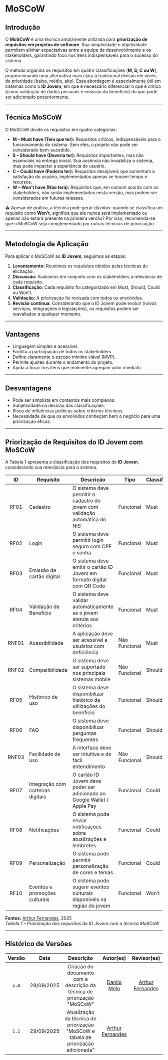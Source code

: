 # MoSCoW

## Introdução  

O **MoSCoW** é uma técnica amplamente utilizada para **priorização de requisitos em projetos de software**. Sua simplicidade e objetividade permitem alinhar expectativas entre a equipe de desenvolvimento e os stakeholders, garantindo foco nos itens indispensáveis para o sucesso do sistema.  

O método organiza os requisitos em quatro classificações (**M, S, C ou W**), proporcionando uma alternativa mais clara à tradicional divisão em níveis de prioridade (baixo, médio, alto). Essa abordagem é especialmente útil em sistemas como o **ID Jovem**, em que é necessário diferenciar o que é crítico (como validação de dados pessoais e emissão do benefício) do que pode ser adicionado posteriormente.  

---

## Técnica MoSCoW  

O MoSCoW divide os requisitos em quatro categorias:  

- **M – Must have (Tem que ter):** Requisitos críticos, indispensáveis para o funcionamento do sistema. Sem eles, o projeto não pode ser considerado bem-sucedido.  
- **S – Should have (Deveria ter):** Requisitos importantes, mas não essenciais na entrega inicial. Sua ausência não inviabiliza o sistema, mas pode impactar a experiência do usuário.  
- **C – Could have (Poderia ter):** Requisitos desejáveis que aumentam a satisfação do usuário, implementados apenas se houver tempo e recursos.  
- **W – Won’t have (Não terá):** Requisitos que, em comum acordo com os stakeholders, não serão implementados nesta versão, mas podem ser considerados em futuras releases.  

⚠️ Apesar de prática, a técnica pode gerar dúvidas: quando se classifica um requisito como **Won’t**, significa que ele nunca será implementado ou apenas não estará presente na primeira versão? Por isso, recomenda-se que o MoSCoW seja complementado por outras técnicas de priorização.  

---

## Metodologia de Aplicação  

Para aplicar o MoSCoW ao **ID Jovem**, seguimos as etapas:  

1. **Levantamento:** Reunimos os requisitos obtidos pelas técnicas de elicitação.  
2. **Discussão:** Avaliamos em conjunto com os stakeholders a relevância de cada requisito.  
3. **Classificação:** Cada requisito foi categorizado em Must, Should, Could ou Won’t.  
4. **Validação:** A priorização foi revisada com todos os envolvidos.  
5. **Revisão contínua:** Considerando que o ID Jovem pode evoluir (novos serviços, integrações e legislações), os requisitos podem ser reavaliados a qualquer momento.  

---

## Vantagens  

- Linguagem simples e acessível.  
- Facilita a participação de todos os stakeholders.  
- Define claramente o escopo mínimo viável (MVP).  
- Permite ajustes durante o andamento do projeto.  
- Ajuda a focar nos itens que realmente agregam valor imediato.  

---

## Desvantagens  

- Pode ser simplista em contextos mais complexos.  
- Subjetividade na decisão das classificações.  
- Risco de influências políticas sobre critérios técnicos.  
- Necessidade de que os envolvidos conheçam bem o negócio para uma priorização eficaz.  

---

## Priorização de Requisitos do ID Jovem com MoSCoW  

A Tabela 1 apresenta a classificação dos requisitos do **ID Jovem**, considerando sua relevância para o sistema.  


| ID   | Requisito                        | Descrição                                                                 | Tipo           | Classificação |
|:----:|----------------------------------|---------------------------------------------------------------------------|----------------|---------------|
| RF01 | Cadastro                         | O sistema deve permitir o cadastro do jovem com validação automática do NIS| Funcional      | Must          |
| RF02 | Login                            | O sistema deve permitir login seguro com CPF e senha                       | Funcional      | Must          |
| RF03 | Emissão de cartão digital        | O sistema deve emitir o cartão ID Jovem em formato digital com QR Code     | Funcional      | Must          |
| RF04 | Validação de Benefício           | O sistema deve validar automaticamente se o jovem atende aos critérios     | Funcional      | Must          |
| RNF01| Acessibilidade                   | A aplicação deve ser acessível a usuários com deficiência                  | Não Funcional  | Must          |
| RNF02| Compatibilidade                  | O sistema deve ser suportado nos principais sistemas mobile                | Não Funcional  | Should        |
| RF05 | Histórico de uso                 | O sistema deve disponibilizar histórico de utilizações do benefício        | Funcional      | Should        |
| RF06 | FAQ                              | O sistema deve disponibilizar perguntas frequentes                         | Funcional      | Should        |
| RNF03| Facilidade de uso                | A interface deve ser intuitiva e de fácil entendimento                     | Não Funcional  | Should        |
| RF07 | Integração com carteiras digitais| O cartão ID Jovem deve poder ser adicionado ao Google Wallet / Apple Pay   | Funcional      | Could         |
| RF08 | Notificações                     | O sistema pode enviar notificações sobre atualizações e lembretes          | Funcional      | Could         |
| RF09 | Personalização                   | O sistema pode permitir personalização de cores e temas                    | Funcional      | Could         |
| RF10 | Eventos e promoções culturais    | O sistema pode sugerir eventos culturais disponíveis na região do jovem    | Funcional      | Won’t         |

**Fontes:** [Arthur Fernandes](https://github.com/arthurfernandesj), 2025  
*Tabela 1 – Priorização dos requisitos do ID Jovem com a técnica MoSCoW*  

---

## Histórico de Versões

| Versão |    Data    |      Descrição       |                        Autor(es)                        |                       Revisor(es)                       |
| :----: | :--------: | :------------------: | :-----------------------------------------------------: | :-----------------------------------------------------: |
| `1.0`  | 28/09/2025 | Criação do documento com a descrição da técnica de priorização "MoSCoW" | [Danilo Melo](https://github.com/EngDann) |  [ Arthur Fernandes](https://github.com/arthurfernandesj)|
| `1.1`  | 29/09/2025 | Atualização da técnica de priorização "MoSCoW e tabela de priorização adicionada" | [Arthur Fernandes](https://github.com/arthurfernandesj) |  [](https://github.com/)|
